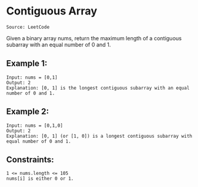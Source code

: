 # Contiguous Array

```Source: LeetCode```

Given a binary array nums, return the maximum length of a contiguous subarray with an equal number of 0 and 1.

## Example 1:
```
Input: nums = [0,1]
Output: 2
Explanation: [0, 1] is the longest contiguous subarray with an equal number of 0 and 1.
```
## Example 2:
```
Input: nums = [0,1,0]
Output: 2
Explanation: [0, 1] (or [1, 0]) is a longest contiguous subarray with equal number of 0 and 1.
```

## Constraints:
```
1 <= nums.length <= 105
nums[i] is either 0 or 1.
```